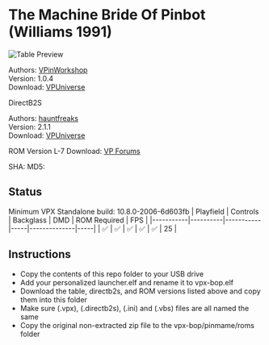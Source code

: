 # The Machine Bride Of Pinbot (Williams 1991)

![Table Preview](https://vpuniverse.com/screenshots/monthly_2022_07/20220708_001557.jpg.7f5312a237f01f4b146125ab77e2e612.jpg)
                 

Authors: [VPinWorkshop](https://vpuniverse.com/profile/40692-vpinworkshop//)  
Version: 1.0.4  
Download: [VPUniverse](https://vpuniverse.com/files/file/12029-the-machine-bride-of-pinbot-williams-1991-vpw-mod/)

DirectB2S

Authors: [hauntfreaks](https://vpuniverse.com/profile/5216-hauntfreaks/)  
Version: 2.1.1  
Download: [VPUniverse](https://vpuniverse.com/files/file/10689-the-machine-bride-of-pinbot-williams-1991-b2s-with-fulldmd/)


ROM
Version L-7
Download: [VP Forums](https://www.vpforums.org/index.php?app=downloads&showfile=1161)

SHA: 
MD5: 

## Status 

Minimum VPX Standalone build: 10.8.0-2006-6d603fb
| Playfield | Controls | Backglass | DMD | ROM Required | FPS | 
|-----------|----------|-----------|-----|--------------|-----|
| :white_check_mark: | :white_check_mark: | :white_check_mark: | :white_check_mark: | :white_check_mark: | 25 |

## Instructions

- Copy the contents of this repo folder to your USB drive
- Add your personalized launcher.elf and rename it to vpx-bop.elf
- Download the table, directb2s, and ROM versions listed above and copy them into this folder
- Make sure (.vpx), (.directb2s), (.ini) and (.vbs) files are all named the same
- Copy the original non-extracted zip file to the vpx-bop/pinmame/roms folder
